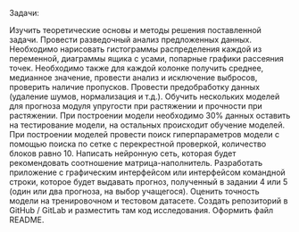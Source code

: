 Задачи:

Изучить теоретические основы и методы решения поставленной задачи.
Провести разведочный анализ предложенных данных. Необходимо нарисовать гистограммы распределения каждой из переменной, диаграммы ящика с усами, попарные графики рассеяния точек. Необходимо также для каждой колонке получить среднее, медианное значение, провести анализ и исключение выбросов, проверить наличие пропусков.
Провести предобработку данных (удаление шумов, нормализация и т.д.).
Обучить нескольких моделей для прогноза модуля упругости при растяжении и прочности при растяжении. При построении модели необходимо 30% данных оставить на тестирование модели, на остальных происходит обучение моделей. При построении моделей провести поиск гиперпараметров модели с помощью поиска по сетке с перекрестной проверкой, количество блоков равно 10.
Написать нейронную сеть, которая будет рекомендовать соотношение матрица-наполнитель.
Разработать приложение с графическим интерфейсом или интерфейсом командной строки, которое будет выдавать прогноз, полученный в задании 4 или 5 (один или два прогноза, на выбор учащегося).
Оценить точность модели на тренировочном и тестовом датасете.
Создать репозиторий в GitHub / GitLab и разместить там код исследования. Оформить файл README.
